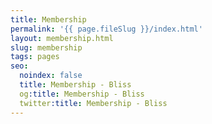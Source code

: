 ```yaml
---
title: Membership
permalink: '{{ page.fileSlug }}/index.html'
layout: membership.html
slug: membership
tags: pages
seo:
  noindex: false
  title: Membership - Bliss
  og:title: Membership - Bliss
  twitter:title: Membership - Bliss
---
```



